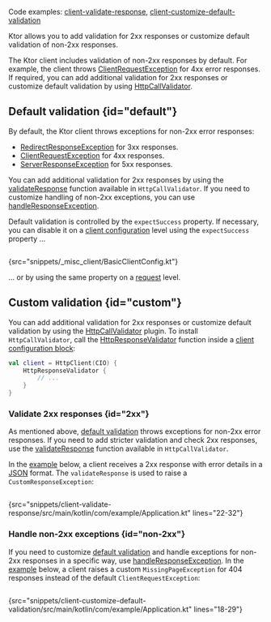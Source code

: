 [//]: # (title: Response validation)

<microformat>
<p>Code examples:
<a href="https://github.com/ktorio/ktor-documentation/tree/main/codeSnippets/snippets/client-validate-response">client-validate-response</a>,
<a href="https://github.com/ktorio/ktor-documentation/tree/main/codeSnippets/snippets/client-customize-default-validation">client-customize-default-validation</a>
</p>
</microformat>

<excerpt>
Ktor allows you to add validation for 2xx responses or customize default validation of non-2xx responses.
</excerpt>

The Ktor client includes validation of non-2xx responses by default. For example, the client throws [ClientRequestException](https://api.ktor.io/ktor-client/ktor-client-core/io.ktor.client.plugins/-client-request-exception/index.html) for 4xx error responses. If required, you can add additional validation for 2xx responses or customize default validation by using [HttpCallValidator](https://api.ktor.io/ktor-client/ktor-client-core/io.ktor.client.plugins/-http-call-validator/index.html).

## Default validation {id="default"}
By default, the Ktor client throws exceptions for non-2xx error responses:
* [RedirectResponseException](https://api.ktor.io/ktor-client/ktor-client-core/io.ktor.client.plugins/-redirect-response-exception/index.html) for 3xx responses.
* [ClientRequestException](https://api.ktor.io/ktor-client/ktor-client-core/io.ktor.client.plugins/-client-request-exception/index.html) for 4xx responses.
* [ServerResponseException](https://api.ktor.io/ktor-client/ktor-client-core/io.ktor.client.plugins/-server-response-exception/index.html) for 5xx responses.

You can add additional validation for 2xx responses by using the [validateResponse](#2xx) function available in `HttpCallValidator`. If you need to customize handling of non-2xx exceptions, you can use [handleResponseException](#non-2xx).

Default validation is controlled by the `expectSuccess` property. If necessary, you can disable it on a [client configuration](client.md#configure-client) level using the `expectSuccess` property ...
```kotlin
```
{src="snippets/_misc_client/BasicClientConfig.kt"}

... or by using the same property on a [request](request.md#parameters) level.

## Custom validation {id="custom"}
You can add additional validation for 2xx responses or customize default validation by using the [HttpCallValidator](https://api.ktor.io/ktor-client/ktor-client-core/io.ktor.client.plugins/-http-call-validator/index.html) plugin. To install `HttpCallValidator`, call the [HttpResponseValidator](https://api.ktor.io/ktor-client/ktor-client-core/io.ktor.client.plugins/-http-response-validator.html) function inside a [client configuration block](client.md#configure-client):

```kotlin
val client = HttpClient(CIO) {
    HttpResponseValidator {
        // ...
    }
}
```


### Validate 2xx responses {id="2xx"}

As mentioned above, [default validation](#default) throws exceptions for non-2xx error responses. If you need to add stricter validation and check 2xx responses, use the [validateResponse](https://api.ktor.io/ktor-client/ktor-client-core/io.ktor.client.plugins/-http-call-validator/-config/validate-response.html) function available in `HttpCallValidator`. 

In the [example](https://github.com/ktorio/ktor-documentation/tree/main/codeSnippets/snippets/client-validate-response) below, a client receives a 2xx response with error details in a [JSON](serialization-client.md) format. The `validateResponse` is used to raise a `CustomResponseException`:

```kotlin
```
{src="snippets/client-validate-response/src/main/kotlin/com/example/Application.kt" lines="22-32"}

### Handle non-2xx exceptions {id="non-2xx"}

If you need to customize [default validation](#default) and handle exceptions for non-2xx responses in a specific way, use [handleResponseException](https://api.ktor.io/ktor-client/ktor-client-core/io.ktor.client.plugins/-http-call-validator/-config/handle-response-exception.html). In the [example](https://github.com/ktorio/ktor-documentation/tree/main/codeSnippets/snippets/client-customize-default-validation) below, a client raises a custom `MissingPageException` for 404 responses instead of the default `ClientRequestException`:

```kotlin
```
{src="snippets/client-customize-default-validation/src/main/kotlin/com/example/Application.kt" lines="18-29"}
